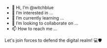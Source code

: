 - 👋 Hi, I’m @witchblue
- 👀 I’m interested in ...
- 🌱 I’m currently learning ...
- 💞️ I’m looking to collaborate on ...
- 📫 How to reach me ...

<!---
witchblue/witchblue is a ✨ special ✨ repository because its `README.md` (this file) appears on your GitHub profile.
You can click the Preview link to take a look at your changes.
--->


Let's join forces to defend the digital realm! 💻🛡️


